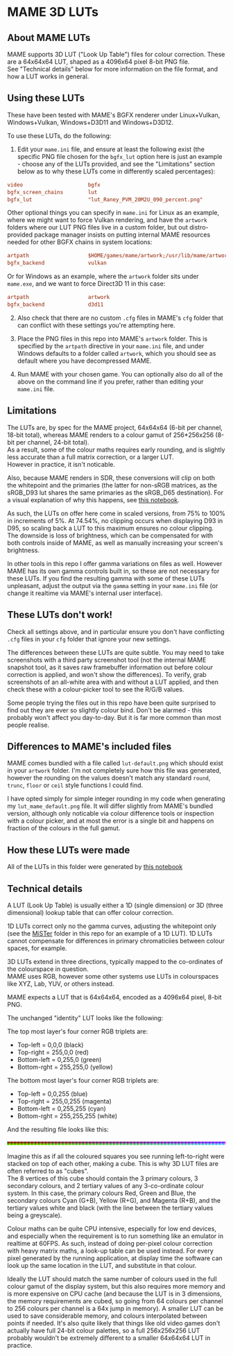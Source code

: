 # MAME 3D LUTs

## About MAME LUTs

MAME supports 3D LUT ("Look Up Table") files for colour correction.  These are a 64x64x64 LUT, shaped as a 4096x64 pixel 8-bit PNG file.  
See "Technical details" below for more information on the file format, and how a LUT works in general. 

## Using these LUTs

These have been tested with MAME's BGFX renderer under Linux+Vulkan, Windows+Vulkan, Windows+D3D11 and Windows+D3D12. 

To use these LUTs, do the following:

1) Edit your `mame.ini` file, and ensure at least the following exist (the specific PNG file chosen for the `bgfx_lut` 
option here is just an example - choose any of the LUTs provided, and see the "Limitations" 
section below as to why these LUTs come in differently scaled percentages): 
```ini
video                     bgfx
bgfx_screen_chains        lut
bgfx_lut                  "lut_Raney_PVM_20M2U_090_percent.png"
```

Other optional things you can specify in `mame.ini` for Linux as an example, where we might want to force Vulkan rendering, 
and have the `artwork` folders where our LUT PNG files live in a custom folder, but out distro-provided package manager insists 
on putting internal MAME resources needed for other BGFX chains in system locations: 
```ini
artpath                   $HOME/games/mame/artwork;/usr/lib/mame/artwork
bgfx_backend              vulkan
```

Or for Windows as an example, where the `artwork` folder sits under `mame.exe`, and we want to force Direct3D 11 in this case:
```ini
artpath                   artwork
bgfx_backend              d3d11
```


2) Also check that there are no custom `.cfg` files in MAME's `cfg` folder that can conflict with these settings you're attempting here.

3) Place the PNG files in this repo into MAME's `artwork` folder.  This is specified by the `artpath` directive in your `mame.ini` file, and under Windows defaults to a folder
called `artwork`, which you should see as default where you have decompressed MAME. 

4) Run MAME with your chosen game.  You can optionally also do all of the above on the command line if you prefer, rather than editing your `mame.ini` file.

## Limitations

The LUTs are, by spec for the MAME project, 64x64x64 (6-bit per channel, 18-bit total), whereas MAME renders to a colour gamut of 256*256x256 (8-bit per channel, 24-bit total).  
As a result, some of the colour maths requires early rounding, and is slightly less accurate than a full matrix correction, or a larger LUT.  
However in practice, it isn't noticable. 

Also, because MAME renders in SDR, these conversions will clip on both the whitepoint and the primaries (the latter for non-sRGB matrices, 
as the sRGB_D93 lut shares the same primaries as the sRGB_D65 destination).  For a visual explanation of why this happens, 
see [this notebook](../jupyter/compare_gamut.ipynb). 

As such, the LUTs on offer here come in scaled versions, from 75% to 100% in increments of 5%.  At 74.54%, no clipping occurs when displaying D93 in D95, so scaling 
back a LUT to this maximum ensures no colour clipping.  The downside is loss of brightness, which can be compensated for with both controls inside of MAME, as well as 
manually increasing your screen's brightness.  

In other tools in this repo I offer gamma variations on files as well.  However MAME has its own gamma controls built in, so these are not necessary for these LUTs.  If you find the resulting 
gamma with some of these LUTs unpleasant, adjust the output via the `gamma` setting in your `mame.ini` file (or change it realtime via MAME's internal user interface). 

## These LUTs don't work!

Check all settings above, and in particular ensure you don't have conflicting `.cfg` files in your `cfg` folder that ignore your new settings. 

The differences between these LUTs are quite subtle.  You may need to take screenshots with a third party screenshot tool (not the internal MAME snapshot tool, as it saves 
raw framebuffer information out before colour correction is applied, and won't show the differences).  To verify, grab screenshots of an all-white area with and without a LUT applied, 
and then check these with a colour-picker tool to see the R/G/B values. 

Some people trying the files out in this repo have been quite surprised to find out they are ever so slightly colour bind. Don't be alarmed - this probably won't affect you day-to-day.  But 
it is far more common than most people realise. 

## Differences to MAME's included files

MAME comes bundled with a file called `lut-default.png` which should exist in your `artwork` folder.  I'm not completely sure how this file was generated, however the rounding on 
the values doesn't match any standard `round`, `trunc`, `floor` or `ceil` style functions I could find.  

I have opted simply for simple integer rounding in my code 
when generating my `lut_mame_default.png` file.  It will 
differ slightly from MAME's bundled version, although only noticable via colour difference tools or inspection with a colour picker, 
and at most the error is a single bit and happens on fraction of the colours in the full gamut. 

## How these LUTs were made

All of the LUTs in this folder were generated by [this notebook](../jupyter/mame_3d_lut.ipynb)

## Technical details

A LUT (Look Up Table) is usually either a 1D (single dimension) or 3D (three dimensional) lookup table that can offer colour correction.  

1D LUTs correct only no the gamma curves, adjusting the whitepoint only (see the [MiSTer](../mister) folder in this repo for an example of a 1D LUT). 1D LUTs cannot compensate for 
differences in primary chromaticiies between colour spaces, for example. 

3D LUTs extend in three directions, typically mapped to the co-ordinates of the colourspace in question.  
MAME uses RGB, however some other systems use LUTs in colourspaces like XYZ, Lab, YUV, or others  instead. 

MAME expects a LUT that is 64x64x64, encoded as a 4096x64 pixel, 8-bit PNG. 

The unchanged "identity" LUT looks like the following:

The top most layer's four corner RGB triplets are:
* Top-left = 0,0,0 (black)
* Top-right = 255,0,0 (red)
* Bottom-left = 0,255,0 (green)
* Bottom-rght = 255,255,0 (yellow)

The bottom most layer's four corner RGB triplets are:
* Top-left = 0,0,255 (blue)
* Top-right = 255,0,255 (magenta)
* Bottom-left = 0,255,255 (cyan)
* Bottom-rght = 255,255,255 (white)

And the resulting file looks like this:

![artwork/lut_mame_default.png](artwork/lut_mame_default.png)

Imagine this as if all the coloured squares you see running left-to-right were stacked on top of each other, making a cube.  This is why 3D LUT files are often referred to as "cubes".  
The 8 vertices of this cube should contain the 3 primary colours, 3 secondary colours, and 2 tertiary values of any 3-co-ordinate colour system.  In this case, the primary colours Red, 
Green and Blue, the secondary colours Cyan (G+B), Yellow (R+G), and Magenta (R+B), and the tertiary values white and black (with the line between the tertiary values being a greyscale). 

Colour maths can be quite CPU intensive, especially for low end devices, and especially when the requirement is to run something like an emulator in realtime at 60FPS.  As such, instead of doing 
per-pixel colour correction with heavy matrix maths, a look-up table can be used instead.  For every pixel generated by the running application, at display time the software can look up the same 
location in the LUT, and substitute in that colour. 

Ideally the LUT should match the same number of colours used in the full colour gamut of the display system, but this also requires more memory and is more expensive on 
CPU cache (and because the LUT is in 3 dimensions, 
the memory requirements are cubed, so going from 64 colours per channel to 256 colours per channel is a 64x jump in memory).  A smaller LUT can be used to save considerable memory, 
and colours interpolated between points if needed.  It's also quite likely that things like old video games don't actually have full 24-bit colour palettes, so a full 256x256x256 LUT 
probably wouldn't be extremely different to a smaller 64x64x64 LUT in practice. 
